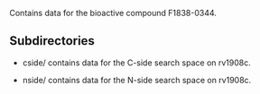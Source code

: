 Contains data for the bioactive compound F1838-0344.

## Subdirectories

- cside/ contains data for the C-side search space on rv1908c.

- nside/ contains data for the N-side search space on rv1908c.

